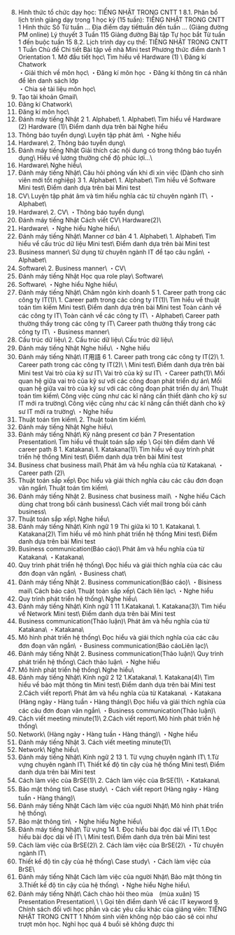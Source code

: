 8. Hình thức tổ chức dạy học: TIẾNG NHẬT TRONG CNTT 1
8.1. Phân bổ lịch trình giảng dạy trong 1 học kỳ (15 tuần): TIẾNG NHẬT TRONG CNTT 1 Hình thức Số Từ tuần ... Địa điểm dạy tiếttuần đến tuần ... (Giảng đường PM online) Lý thuyết 3 Tuần 115 Giảng đường Bài tập Tự học bắt Từ tuần 1 đến buộc tuần 15 8.2. Lịch trình dạy cụ thể: TIẾNG NHẬT TRONG CNTT 1 Tuần Chủ đề Chi tiết Bài tập về nhà Mini test Phương thức điểm danh 1 Orientation 1\. Mở đầu tiết học\ Tìm hiểu về Hardware (1) \ Đăng kí Chatwork\
・Giải thích về môn học\ ・Đăng kí môn học
・Đăng kí thông tin cá nhân để lên danh sách lớp\
・Chia sẻ tài liệu môn học\
2. Tạo tài khoản Gmail\
3. Đăng kí Chatwork\
4. Đăng kí môn học\
5. Đánh máy tiếng Nhật
2 1\. Alphabet\ 1\. Alphabet\ Tìm hiểu về Hardware (2) Hardware (1)\ Điểm danh dựa trên bài Nghe hiểu
2. Thông báo tuyển dụng\ Luyện tập phát âm\ ・Nghe hiểu
3. Hardware\ 2. Thông báo tuyển dụng\
4. Đánh máy tiếng Nhật Giải thích các nội dung có trong thông báo tuyển dụng\ Hiểu về lương thưởng chế độ phúc lợi\...\
3. Hardware\ Nghe hiểu\
4. Đánh máy tiếng Nhật\ Câu hỏi phỏng vấn khi đi xin việc (Dành cho sinh viên mới tốt nghiệp)
3 1\. Alphabet\ 1\. Alphabet\ Tìm hiểu về Software Mini test\ Điểm danh dựa trên bài Mini test
2. CV\ Luyện tập phát âm và tìm hiểu nghĩa các từ chuyên ngành IT\ ・Alphabet\
3. Hardware\ 2. CV\ ・Thông báo tuyển dụng\
4. Đánh máy tiếng Nhật Cách viết CV\ Hardware(2)\
3. Hardware\ ・Nghe hiểu Nghe hiểu\
4. Đánh máy tiếng Nhật\ Manner cơ bản
4 1\. Alphabet\ 1\. Alphabet\ Tìm hiểu về cấu trúc dữ liệu Mini test\ Điểm danh dựa trên bài Mini test
2. Business manner\ Sử dụng từ chuyên ngành IT để tạo câu ngắn\ ・Alphabet\
3. Software\ 2. Business manner\ ・CV\
4. Đánh máy tiếng Nhật Học qua role play\ Software\
3. Software\ ・Nghe hiểu Nghe hiểu\
4. Đánh máy tiếng Nhật\ Châm ngôn kinh doanh
5 1\. Career path trong các công ty IT(1)\ 1\. Career path trong các công ty IT(1)\ Tìm hiểu về thuật toán tìm kiếm Mini test\ Điểm danh dựa trên bài Mini test Toàn cảnh về các công ty IT\ Toàn cảnh về các công ty IT\ ・Alphabet\ Career path thường thấy trong các công ty IT\ Career path thường thấy trong các công ty IT\ ・Business manner\
2. Cấu trúc dữ liệu\ 2. Cấu trúc dữ liệu\ Cấu trúc dữ liệu\
3. Đánh máy tiếng Nhật Nghe hiểu\ ・Nghe hiểu
3. Đánh máy tiếng Nhật\ IT用語
6 1\. Career path trong các công ty IT(2)\ 1\. Career path trong các công ty IT(2)\ \ Mini test\ Điểm danh dựa trên bài Mini test Vai trò của kỹ sư IT\ Vai trò của kỹ sư IT\ ・Career path(1)\ Mối quan hệ giữa vai trò của kỹ sư với các công đoạn phát triển dự án\ Mối quan hệ giữa vai trò của kỹ sư với các công đoạn phát triển dự án\ Thuật toán tìm kiếm\ Công việc cũng như các kĩ năng cần thiết dành cho kỹ sư IT mới ra trường\ Công việc cũng như các kĩ năng cần thiết dành cho kỹ sư IT mới ra trường\ ・Nghe hiểu
2. Thuật toán tìm kiếm\ 2. Thuật toán tìm kiếm\
3. Đánh máy tiếng Nhật Nghe hiểu\
3. Đánh máy tiếng Nhật\ Kỹ năng present cơ bản
7 Presentation Presentation\ Tìm hiểu về thuật toán sắp xếp \ Gọi tên điểm danh Về career path
8 1\. Katakana\ 1\. Katakana(1)\ Tìm hiểu về quy trình phát triển hệ thống Mini test\ Điểm danh dựa trên bài Mini test
2. Business chat business mail\ Phát âm và hểu nghĩa của từ Katakana\ ・Career path (2)\
3. Thuật toán sắp xếp\ Đọc hiểu và giái thích nghĩa cảu các câu đơn đoạn văn ngắn\ Thuật toán tìm kiếm\
4. Đánh máy tiếng Nhật 2. Business chat business mail\ ・Nghe hiểu Cách dùng chat trong bối cảnh business\ Cách viết mail trong bối cảnh business\
3. Thuật toán sắp xếp\ Nghe hiểu\
4. Đánh máy tiếng Nhật\ Kính ngữ 1
9 Thi giữa kì
10 1\. Katakana\ 1\. Katakana(2)\ Tìm hiểu về mô hình phát triển hệ thống Mini test\ Điểm danh dựa trên bài Mini test
2. Business communication(Báo cáo)\ Phát âm và hểu nghĩa của từ Katakana\ ・Katakana\
3. Quy trình phát triển hệ thống\ Đọc hiểu và giái thích nghĩa của các câu đơn đoạn văn ngắn\ ・Business chat\
4. Đánh máy tiếng Nhật 2. Business communication(Báo cáo)\ ・Bisiness mail\ Cách báo cáo\ Thuật toán sắp xếp\ Cách liên lạc\ ・Nghe hiểu
3. Quy trình phát triển hệ thống\ Nghe hiểu\
4. Đánh máy tiếng Nhật\ Kính ngữ 1
11 1.Katakana\ 1\. Katakana(3)\ Tìm hiểu về Network Mini test\ Điểm danh dựa trên bài Mini test
2. Business communication(Thảo luận)\ Phát âm và hểu nghĩa của từ Katakana\ ・Katakana\
3. Mô hình phát triển hệ thống\ Đọc hiểu và giái thích nghĩa của các câu đơn đoạn văn ngắn\ ・Business communication(Báo cáoLiên lạc)\
4. Đánh máy tiếng Nhật 2. Business communication(Thảo luận)\ Quy trình phát triển hệ thống\ Cách thảo luận\ ・Nghe hiểu
3. Mô hình phát triển hệ thống\ Nghe hiểu\
4. Đánh máy tiếng Nhật\ Kính ngữ 2
12 1.Katakana\ 1\. Katakana(4)\ Tìm hiểu về bảo mật thông tin Mini test\ Điểm danh dựa trên bài Mini test
2.Cách viết report\ Phát âm và hểu nghĩa của từ Katakana\ ・Katakana\
(Hàng ngày・Hàng tuần・Hàng tháng)\ Đọc hiểu và giái thích nghĩa của các câu đơn đoạn văn ngắn\ ・Business communication(Thảo luận)\
3. Cách viết meeting minute(1)\ 2.Cách viết report\ Mô hình phát triển hệ thống\
4. Network\ (Hàng ngày・Hàng tuần・Hàng tháng)\ ・Nghe hiểu
5. Đánh máy tiếng Nhật 3. Cách viết meeting minute(1)\
4. Network\ Nghe hiểu\
5. Đánh máy tiếng Nhật\ Kính ngữ 2
13 1\. Từ vựng chuyên ngành IT\ 1.Từ vựng chuyên ngành IT\ Thiết kế độ tin cậy của hệ thống Mini test\ Điểm danh dựa trên bài Mini test
2. Cách làm việc của BrSE(1)\ 2. Cách làm việc của BrSE(1)\ ・Katakana\
3. Bảo mật thông tin\ Case study\ ・Cách viết report (Hàng ngày・Hàng tuần・Hàng tháng)\
4. Đánh máy tiếng Nhật Cách làm việc của người Nhật\ Mô hình phát triển hệ thống\
3. Bảo mật thông tin\ ・Nghe hiểu Nghe hiểu\
4. Đánh máy tiếng Nhật\ Từ vựng
14 1\. Đọc hiểu bài đọc dài về IT\ 1.Đọc hiểu bài đọc dài về IT\ \ Mini test\ Điểm danh dựa trên bài Mini test
2. Cách làm việc của BrSE(2)\ 2. Cách làm việc của BrSE(2)\ ・Từ chuyên ngành IT\
3. Thiết kế độ tin cậy của hệ thống\ Case study\ ・Cách làm việc của BrSE\
4. Đánh máy tiếng Nhật Cách làm việc của người Nhật\ Bảo mật thông tin\
3.Thiết kế độ tin cậy của hệ thống\ ・Nghe hiểu Nghe hiểu\
4. Đánh máy tiếng Nhật\ Cách chào hỏi theo mùa　(mùa xuân)
15 Presentation Presentation\ \ \ Gọi tên điểm danh Về các IT keyword 9. Chính sách đối với học phần và các yêu cầu khác của giảng viên: TIẾNG NHẬT TRONG CNTT 1 Nhóm sinh viên không nộp báo cáo sẽ coi như trượt môn học. Nghỉ học quá 4 buổi sẽ không được thi
